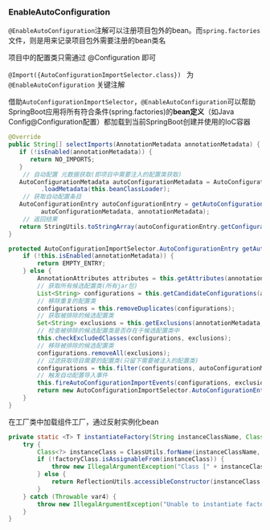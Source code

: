 ### EnableAutoConfiguration

`@EnableAutoConfiguration`注解可以注册项目包外的bean。而`spring.factories`文件，则是用来记录项目包外需要注册的bean类名

项目中的配置类只需通过 @Configuration 即可



`@Import({AutoConfigurationImportSelector.class}) ` 为 `@EnableAutoConfiguration`  关键注解

借助`AutoConfigurationImportSelector`，`@EnableAutoConfiguration`可以帮助SpringBoot应用将所有符合条件(spring.factories)的**bean定义**（如Java Config@Configuration配置）都加载到当前SpringBoot创建并使用的IoC容器

```java
@Override
public String[] selectImports(AnnotationMetadata annotationMetadata) {
   if (!isEnabled(annotationMetadata)) {
      return NO_IMPORTS;
   }
    // 自动配置 元数据获取(即项目中需要注入的配置类获取)
   AutoConfigurationMetadata autoConfigurationMetadata = AutoConfigurationMetadataLoader
         .loadMetadata(this.beanClassLoader);
    // 获取自动配置条目
   AutoConfigurationEntry autoConfigurationEntry = getAutoConfigurationEntry(
         autoConfigurationMetadata, annotationMetadata);
    // 返回结果
   return StringUtils.toStringArray(autoConfigurationEntry.getConfigurations());
}
```

```java
protected AutoConfigurationImportSelector.AutoConfigurationEntry getAutoConfigurationEntry(AutoConfigurationMetadata autoConfigurationMetadata, AnnotationMetadata annotationMetadata) {
    if (!this.isEnabled(annotationMetadata)) {
        return EMPTY_ENTRY;
    } else {
        AnnotationAttributes attributes = this.getAttributes(annotationMetadata);
        // 获取所有候选配置类(所有jar包)
        List<String> configurations = this.getCandidateConfigurations(annotationMetadata, attributes);
        // 移除重复的配置类
        configurations = this.removeDuplicates(configurations);
        // 获取被排除的候选配置类
        Set<String> exclusions = this.getExclusions(annotationMetadata, attributes);
        // 检查被排除的候选配置类是否存在于候选配置类中
        this.checkExcludedClasses(configurations, exclusions);
        // 移除被排除的候选配置类
        configurations.removeAll(exclusions);
        // 过滤获取项目需要的配置类(只留下需要被注入的配置类)
        configurations = this.filter(configurations, autoConfigurationMetadata);
        // 触发自动配置导入事件
        this.fireAutoConfigurationImportEvents(configurations, exclusions);
        return new AutoConfigurationImportSelector.AutoConfigurationEntry(configurations, exclusions);
    }
}
```

在工厂类中加载组件工厂，通过反射实例化bean

```java
private static <T> T instantiateFactory(String instanceClassName, Class<T> factoryClass, ClassLoader classLoader) {
    try {
        Class<?> instanceClass = ClassUtils.forName(instanceClassName, classLoader);
        if (!factoryClass.isAssignableFrom(instanceClass)) {
            throw new IllegalArgumentException("Class [" + instanceClassName + "] is not assignable to [" + factoryClass.getName() + "]");
        } else {
            return ReflectionUtils.accessibleConstructor(instanceClass, new Class[0]).newInstance();
        }
    } catch (Throwable var4) {
        throw new IllegalArgumentException("Unable to instantiate factory class: " + factoryClass.getName(), var4);
    }
}
```
